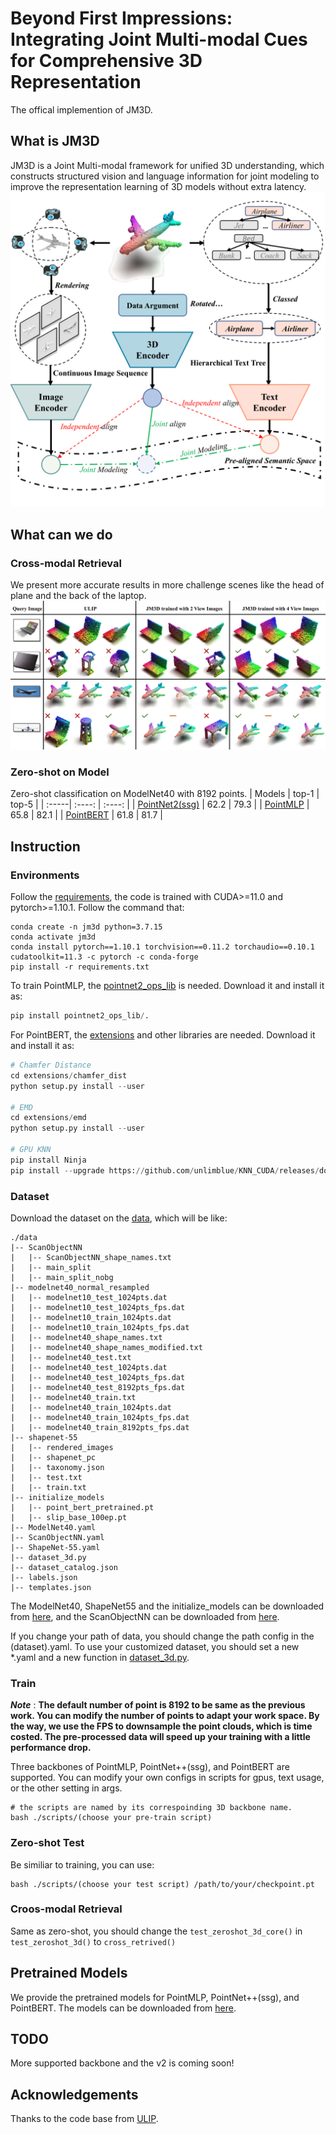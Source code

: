 # Beyond First Impressions: Integrating Joint Multi-modal Cues for Comprehensive 3D Representation
The offical implemention of JM3D.

## What is JM3D
JM3D is a Joint Multi-modal framework for unified 3D understanding, which constructs structured vision and language information for joint modeling to improve the representation learning of 3D models without extra latency.
![](assets/figure1.png)

## What can we do
### Cross-modal Retrieval
We present more accurate results in more challenge scenes like the head of plane and the back of the laptop.
![](assets/visulization.png)

### Zero-shot on Model
Zero-shot classification on ModelNet40 with 8192 points.
| Models | top-1  | top-5 |
| :-----| :----: | :----: |
| [PointNet2(ssg)](https://drive.google.com/file/d/1gZ6nCUrKAezFezUidj1unKI6-fby2f4k/view?usp=sharing) | 62.2 | 79.3 |
| [PointMLP](https://drive.google.com/file/d/14HMMemeEJI2oUA3K8UPoFczr24M3x0d6/view?usp=sharing) | 65.8 | 82.1 |
| [PointBERT](https://drive.google.com/file/d/1rdV5zH09-tuxm3OG9iNUAVSbJA8ZEzPE/view?usp=sharing) | 61.8 | 81.7 |
## Instruction
### Environments
Follow the [requirements](requirements.txt), the code is trained with CUDA>=11.0 and pytorch>=1.10.1. Follow the command that:
```shell
conda create -n jm3d python=3.7.15
conda activate jm3d
conda install pytorch==1.10.1 torchvision==0.11.2 torchaudio==0.10.1 cudatoolkit=11.3 -c pytorch -c conda-forge
pip install -r requirements.txt
```
To train PointMLP, the [pointnet2_ops_lib](https://github.com/ma-xu/pointMLP-pytorch/tree/main/pointnet2_ops_lib) is needed. Download it and install it as:
```python
pip install pointnet2_ops_lib/.
```
For PointBERT, the [extensions](https://github.com/lulutang0608/Point-BERT/tree/master/extensions) and other libraries are needed. Download it and install it as:
``` python
# Chamfer Distance
cd extensions/chamfer_dist
python setup.py install --user

# EMD
cd extensions/emd
python setup.py install --user

# GPU KNN
pip install Ninja
pip install --upgrade https://github.com/unlimblue/KNN_CUDA/releases/download/0.2/KNN_CUDA-0.2-py3-none-any.whl
```

### Dataset
Download the dataset on the [data](data), which will be like:
```
./data
|-- ScanObjectNN
|   |-- ScanObjectNN_shape_names.txt
|   |-- main_split
|   |-- main_split_nobg
|-- modelnet40_normal_resampled
|   |-- modelnet10_test_1024pts.dat
|   |-- modelnet10_test_1024pts_fps.dat
|   |-- modelnet10_train_1024pts.dat
|   |-- modelnet10_train_1024pts_fps.dat
|   |-- modelnet40_shape_names.txt
|   |-- modelnet40_shape_names_modified.txt
|   |-- modelnet40_test.txt
|   |-- modelnet40_test_1024pts.dat
|   |-- modelnet40_test_1024pts_fps.dat
|   |-- modelnet40_test_8192pts_fps.dat
|   |-- modelnet40_train.txt
|   |-- modelnet40_train_1024pts.dat
|   |-- modelnet40_train_1024pts_fps.dat
|   |-- modelnet40_train_8192pts_fps.dat
|-- shapenet-55
|   |-- rendered_images
|   |-- shapenet_pc
|   |-- taxonomy.json
|   |-- test.txt
|   |-- train.txt
|-- initialize_models
|   |-- point_bert_pretrained.pt
|   |-- slip_base_100ep.pt
|-- ModelNet40.yaml
|-- ScanObjectNN.yaml
|-- ShapeNet-55.yaml
|-- dataset_3d.py
|-- dataset_catalog.json
|-- labels.json
|-- templates.json
```
The ModelNet40, ShapeNet55 and the initialize_models can be downloaded from [here](https://console.cloud.google.com/storage/browser/sfr-ulip-code-release-research;tab=objects?prefix=&forceOnObjectsSortingFiltering=false), and the ScanObjectNN can be downloaded from [here](https://hkust-vgd.github.io/scanobjectnn/).

If you change your path of data, you should change the path config in the (dataset).yaml. To use your customized dataset, you should set a new \*.yaml and a new function in [dataset_3d.py](data/dataset_3d.py).
### Train
**_Note_** : **The default number of point is 8192 to be same as the previous work. You can modify the number of points to adapt your work space. By the way, we use the FPS to downsample the point clouds, which is time costed. The pre-processed data will speed up your training with a little performance drop.** 

Three backbones of PointMLP, PointNet++(ssg), and PointBERT are supported. You can modify your own configs in scripts for gpus, text usage, or the other setting in args.
```shell
# the scripts are named by its correspoinding 3D backbone name.
bash ./scripts/(choose your pre-train script)
```
### Zero-shot Test
Be similiar to training, you can use:
```shell
bash ./scripts/(choose your test script) /path/to/your/checkpoint.pt
```
### Croos-modal Retrieval
Same as zero-shot, you should change the `test_zeroshot_3d_core()` in `test_zeroshot_3d()` to `cross_retrived()`

## Pretrained Models
We provide the pretrained models for PointMLP, PointNet++(ssg), and PointBERT. The models can be downloaded from [here](https://drive.google.com/drive/folders/1qRO1IzkPn6InSl1Sx0ACzsbWAXRHxizv?usp=sharing).

## TODO
More supported backbone and the v2 is coming soon!

## Acknowledgements
Thanks to the code base from [ULIP](https://github.com/salesforce/ULIP).
<!-- # Pipeline
![](assets/pipeline.png) -->
